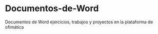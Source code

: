 # Documentos-de-Word
Documentos de Word ejercicios, trabajos y proyectos en la plataforma de ofimática
